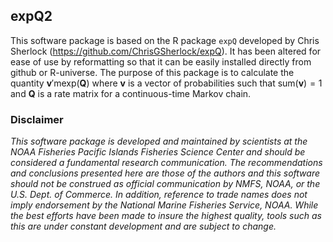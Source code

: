 <!-- README.md is generated from README.Rmd. Please edit that file -->

## expQ2

This software package is based on the R package `expQ` developed by
Chris Sherlock (<https://github.com/ChrisGSherlock/expQ>). It has been
altered for ease of use by reformatting so that it can be easily
installed directly from github or R-universe. The purpose of this
package is to calculate the quantity **v**′mexp(**Q**) where **v** is a
vector of probabilities such that sum(**v**) = 1 and **Q** is a rate
matrix for a continuous-time Markov chain.

### Disclaimer

*This software package is developed and maintained by scientists at the
NOAA Fisheries Pacific Islands Fisheries Science Center and should be
considered a fundamental research communication. The recommendations and
conclusions presented here are those of the authors and this software
should not be construed as official communication by NMFS, NOAA, or the
U.S. Dept. of Commerce. In addition, reference to trade names does not
imply endorsement by the National Marine Fisheries Service, NOAA. While
the best efforts have been made to insure the highest quality, tools
such as this are under constant development and are subject to change.*
